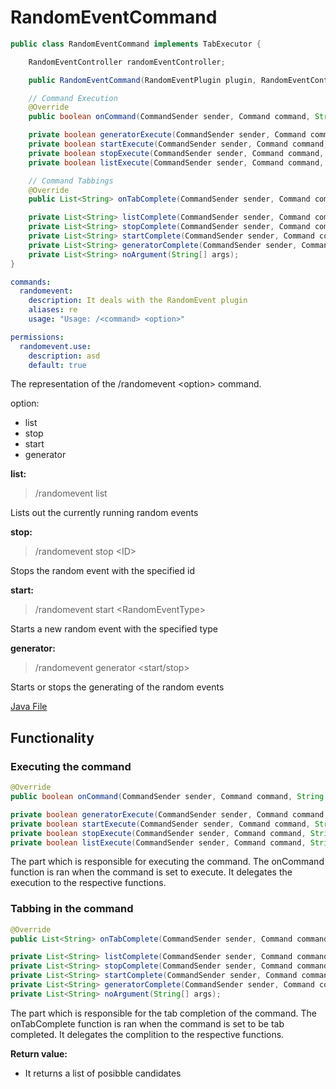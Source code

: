 # RandomEventCommand

```java
public class RandomEventCommand implements TabExecutor {

    RandomEventController randomEventController;

    public RandomEventCommand(RandomEventPlugin plugin, RandomEventController randomEventController);

    // Command Execution
    @Override
    public boolean onCommand(CommandSender sender, Command command, String label, String[] args);

    private boolean generatorExecute(CommandSender sender, Command command, String label, String[] args);
    private boolean startExecute(CommandSender sender, Command command, String label, String[] args);
    private boolean stopExecute(CommandSender sender, Command command, String label, String[] args);
    private boolean listExecute(CommandSender sender, Command command, String label, String[] args);

    // Command Tabbings
    @Override
    public List<String> onTabComplete(CommandSender sender, Command command, String label, String[] args);

    private List<String> listComplete(CommandSender sender, Command command, String label, String[] args);
    private List<String> stopComplete(CommandSender sender, Command command, String label, String[] args);
    private List<String> startComplete(CommandSender sender, Command command, String label, String[] args);
    private List<String> generatorComplete(CommandSender sender, Command command, String label, String[] args);
    private List<String> noArgument(String[] args);
}

```

```yml
commands:
  randomevent:
    description: It deals with the RandomEvent plugin
    aliases: re
    usage: "Usage: /<command> <option>"

permissions:
  randomevent.use:
    description: asd
    default: true
```

The representation of the /randomevent \<option\> command.

option:

- list
- stop
- start
- generator

__list:__
>/randomevent list

Lists out the currently running random events

__stop:__
>/randomevent stop \<ID>

Stops the random event with the specified id

__start:__
>/randomevent start \<RandomEventType>

Starts a new random event with the specified type

__generator:__
>/randomevent generator \<start/stop>

Starts or stops the generating of the random events

[Java File](../../../src/main/java/antisocialgang/randomevents/commands/RandomEventCommand.java)

## Functionality

### Executing the command

```java
@Override
public boolean onCommand(CommandSender sender, Command command, String label, String[] args);

private boolean generatorExecute(CommandSender sender, Command command, String label, String[] args);
private boolean startExecute(CommandSender sender, Command command, String label, String[] args);
private boolean stopExecute(CommandSender sender, Command command, String label, String[] args);
private boolean listExecute(CommandSender sender, Command command, String label, String[] args);
```

The part which is responsible for executing the command.
The onCommand function is ran when the command is set to execute. It delegates the execution to the respective functions.

### Tabbing in the command

```java
@Override
public List<String> onTabComplete(CommandSender sender, Command command, String label, String[] args);

private List<String> listComplete(CommandSender sender, Command command, String label, String[] args);
private List<String> stopComplete(CommandSender sender, Command command, String label, String[] args);
private List<String> startComplete(CommandSender sender, Command command, String label, String[] args);
private List<String> generatorComplete(CommandSender sender, Command command, String label, String[] args);
private List<String> noArgument(String[] args);
```

The part which is responsible for the tab completion of the command.
The onTabComplete function is ran when the command is set to be tab completed. It delegates the complition to the respective functions.

__Return value:__

- It returns a list of posibble candidates

